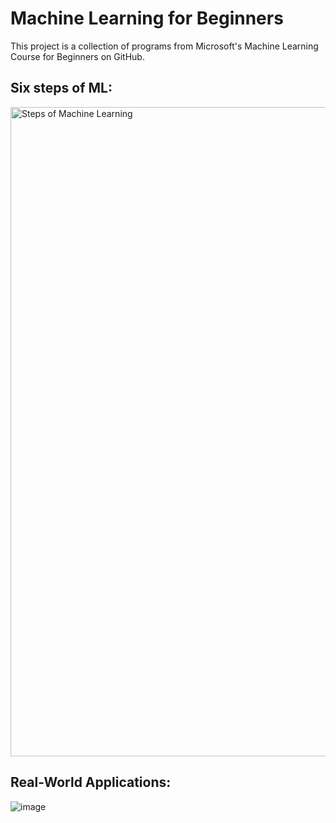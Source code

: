 # Machine Learning for Beginners
This project is a collection of programs from Microsoft's Machine Learning Course for Beginners on GitHub. 

## Six steps of ML:
<img width="1039" alt="Steps of Machine Learning" src="https://github.com/user-attachments/assets/12c618d2-4c0c-4da7-9a42-24dd41095fb5" />

## Real-World Applications:
![image](https://github.com/user-attachments/assets/e0a56b3b-466e-44ff-b28f-aae098e7dfdc)

